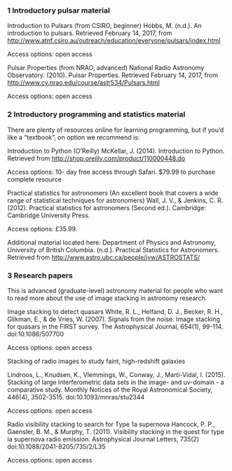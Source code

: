 

### 1 Introductory pulsar material

Introduction to Pulsars (from CSIRO, beginner) Hobbs, M. (n.d.). An introduction to pulsars. Retrieved February 14, 2017, from http://www.atnf.csiro.au/outreach/education/everyone/pulsars/index.html

Access options: open access

Pulsar Properties (from NRAO, advanced) National Radio Astronomy Observatory. (2010). Pulsar Properties. Retrieved February 14, 2017, from http://www.cv.nrao.edu/course/astr534/Pulsars.html

Access options: open access

### 2 Introductory programming and statistics material

There are plenty of resources online for learning programming, but if you’d like a “textbook”, on option we recommend is:

Introduction to Python (O’Reilly) McKellar, J. (2014). 
Introduction to Python. Retrieved from http://shop.oreilly.com/product/110000448.do

Access options: 10- day free access through Safari. $79.99 to purchase complete resource

Practical statistics for astronomers (An excellent book that covers a wide range of statistical techniques for astronomers) Wall, J. V., & Jenkins,
C. R. (2012). Practical statistics for astronomers (Second ed.). Cambridge: Cambridge University Press.

Access options: £35.99.

Additional material located here: Department of Physics and Astronomy, University of British Columbia. (n.d.). Practical Statistics for Astronomers. Retrieved from http://www.astro.ubc.ca/people/jvw/ASTROSTATS/

### 3 Research papers

This is advanced (graduate-level) astronomy material for people who want to read more about the use of image stacking in astronomy research.

Image stacking to detect quasars White, R. L., Helfand, D. J., Becker, R. H., Glikman, E., & de Vries, W. (2007). Signals from the noise: 
Image stacking for quasars in the FIRST survey. The Astrophysical Journal, 654(1), 99-114. doi:10.1086/507700

Access options: open access

Stacking of radio images to study faint, high-redshift galaxies

Lindroos, L., Knudsen, K., Vlemmings, W., Conway, J., Marti-Vidal, I. (2015). Stacking of large interferometric data sets in the image- and uv-domain - a comparative study. Monthly Notices of the Royal Astronomical Society, 446(4), 3502-3515. doi:10.1093/mnras/stu2344

Access options: open access

Radio visibility stacking to search for Type 1a supernova Hancock, P. P., Gaensler, B. M., & Murphy, T. (2011). Visibility stacking in the quest for type ia supernova radio emission. Astrophysical Journal Letters, 735(2) doi:10.1088/2041-8205/735/2/L35

Access options: open access
